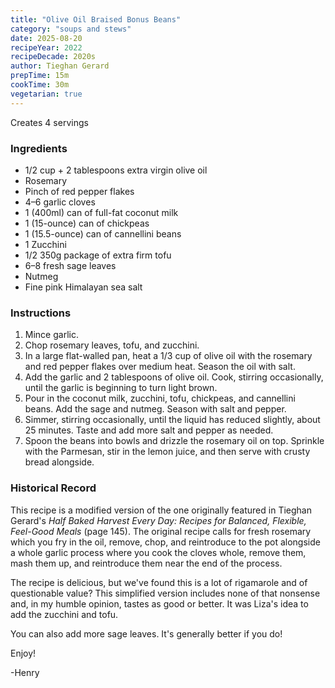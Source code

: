 ```yaml
---
title: "Olive Oil Braised Bonus Beans"
category: "soups and stews"
date: 2025-08-20
recipeYear: 2022
recipeDecade: 2020s
author: Tieghan Gerard
prepTime: 15m
cookTime: 30m
vegetarian: true
---
```


Creates 4 servings

### Ingredients

- 1/2 cup + 2 tablespoons extra virgin olive oil
- Rosemary
- Pinch of red pepper flakes
- 4–6 garlic cloves
- 1 (400ml) can of full-fat coconut milk
- 1 (15-ounce) can of chickpeas
- 1 (15.5-ounce) can of cannellini beans
- 1 Zucchini
- 1/2 350g package of extra firm tofu
- 6–8 fresh sage leaves
- Nutmeg
- Fine pink Himalayan sea salt

### Instructions

<!-- Original recipe

1. In a large flat-walled pan, heat 1/3 cup of the olive oil with the rosemary and red pepper flakes over medium heat. Cook, stirring occasionally, until the rosemary is crisp, 3–4 minutes. Carefully transfer the oil to a small heatproof bowl. Pick out the rosemary. Remove the leaves from the stem, roughly chop the leaves, then add them back to the oil. Season the oil with salt.
2. Return the pan to medium heat. Add the garlic and the remaining 2 tablespoons olive oil. Cook, stirring occasionally, until the garlic is light golden brown, about 5 minutes. Pour in the coconut milk, chickpeas and cannellini beans, including the liquid from both cans of beans. Add the sage and nutmeg. Season with salt and pepper.
3. Reduce the heat to low and simmer, stirring occasionally, until the liquid has reduced slightly, about 10 minutes. Using a wooden spoon. mash some of the beans against the side of the pot to release their starches. Continue to simmer until creamy, 5–10 minutes more. Taste and add more salt and pepper as needed. Using a slotted spoon or tongs, pick out the garlic cloves, mash them with a fork, and stir them back into the beans.
4. Spoon the beans into bowls and drizzle the rosemary oil on top. Sprinkle with the Parmesan, stir in the lemon juice, and then serve with crusty bread alongside. -->

1. Mince garlic.
2. Chop rosemary leaves, tofu, and zucchini.
3. In a large flat-walled pan, heat a 1/3 cup of olive oil with the rosemary and red pepper flakes over medium heat. Season the oil with salt.
4. Add the garlic and 2 tablespoons of olive oil. Cook, stirring occasionally, until the garlic is beginning to turn light brown.
5. Pour in the coconut milk, zucchini, tofu, chickpeas, and cannellini beans. Add the sage and nutmeg. Season with salt and pepper.
6. Simmer, stirring occasionally, until the liquid has reduced slightly, about 25 minutes. Taste and add more salt and pepper as needed.
7. Spoon the beans into bowls and drizzle the rosemary oil on top. Sprinkle with the Parmesan, stir in the lemon juice, and then serve with crusty bread alongside.

### Historical Record

This recipe is a modified version of the one originally featured in Tieghan Gerard's _Half Baked Harvest Every Day: Recipes for Balanced, Flexible, Feel-Good Meals_ (page 145). The original recipe calls for fresh rosemary which you fry in the oil, remove, chop, and reintroduce to the pot alongside a whole garlic process where you cook the cloves whole, remove them, mash them up, and reintroduce them near the end of the process.

The recipe is delicious, but we've found this is a lot of rigamarole and of questionable value? This simplified version includes none of that nonsense and, in my humble opinion, tastes as good or better. It was Liza's idea to add the zucchini and tofu.

You can also add more sage leaves. It's generally better if you do!

Enjoy!

-Henry
